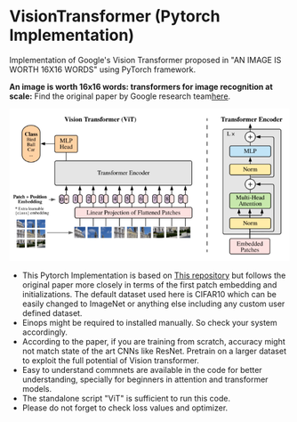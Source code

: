 # VisionTransformer (Pytorch Implementation)
Implementation of Google's Vision Transformer proposed in "AN IMAGE IS WORTH 16X16 WORDS" using PyTorch framework.

**An image is worth 16x16 words: transformers for image recognition at scale:**
Find the original paper by Google research team[here](https://arxiv.org/pdf/2010.11929.pdf).
<p align="center">
  <img src="./ViT.png" width="600" title="Vision transformer">
</p>

- This Pytorch Implementation is based on [This repository](https://github.com/rishavpramanik/ViT) but follows the original paper more closely in terms of the first patch embedding and initializations. The default dataset used here is CIFAR10 which can be easily changed to ImageNet or anything else including any custom user defined dataset.
- Einops might be required to installed manually. So check your system accordingly.
- According to the paper, if you are training from scratch, accuracy might not match state of the art CNNs like ResNet. Pretrain on a larger dataset to exploit the full potential of Vision transformer.
- Easy to understand commnets are available in the code for better understanding, specially for beginners in attention and transformer models.
- The standalone script "ViT" is sufficient to run this code.
- Please do not forget to check loss values and optimizer.
